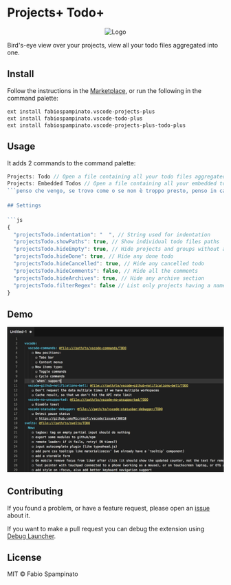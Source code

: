 # Projects+ Todo+

<p align="center">
  <img src="https://raw.githubusercontent.com/fabiospampinato/vscode-projects-plus-todo-plus/master/resources/logo.png" width="128" alt="Logo">
</p>

Bird's-eye view over your projects, view all your todo files aggregated into one.

## Install

Follow the instructions in the [Marketplace](https://marketplace.visualstudio.com/items?itemName=fabiospampinato.vscode-projects-plus-todo-plus), or run the following in the command palette:

```shell
ext install fabiospampinato.vscode-projects-plus
ext install fabiospampinato.vscode-todo-plus
ext install fabiospampinato.vscode-projects-plus-todo-plus
```

## Usage

It adds 2 commands to the command palette:

```js
Projects: Todo // Open a file containing all your todo files aggregated into one
Projects: Embedded Todos // Open a file containing all your embedded todos aggregated into one
```penso che vengo, se trovo come o se non è troppo presto, penso in caso messo jeans e

## Settings

```js
{
  "projectsTodo.indentation": "  ", // String used for indentation
  "projectsTodo.showPaths": true, // Show individual todo files paths
  "projectsTodo.hideEmpty": true, // Hide projects and groups without any todo
  "projectsTodo.hideDone": true, // Hide any done todo
  "projectsTodo.hideCancelled": true, // Hide any cancelled todo
  "projectsTodo.hideComments": false, // Hide all the comments
  "projectsTodo.hideArchives": true, // Hide any archive section
  "projectsTodo.filterRegex": false // List only projects having a name matching this regex
}
```

## Demo

![Demo](resources/demo.png)

## Contributing

If you found a problem, or have a feature request, please open an [issue](https://github.com/fabiospampinato/vscode-projects-plus-todo-plus/issues) about it.

If you want to make a pull request you can debug the extension using [Debug Launcher](https://marketplace.visualstudio.com/items?itemName=fabiospampinato.vscode-debug-launcher).

## License

MIT © Fabio Spampinato
